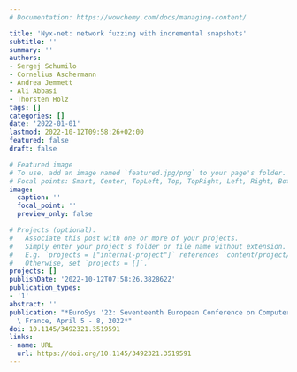 ```yaml
---
# Documentation: https://wowchemy.com/docs/managing-content/

title: 'Nyx-net: network fuzzing with incremental snapshots'
subtitle: ''
summary: ''
authors:
- Sergej Schumilo
- Cornelius Aschermann
- Andrea Jemmett
- Ali Abbasi
- Thorsten Holz
tags: []
categories: []
date: '2022-01-01'
lastmod: 2022-10-12T09:58:26+02:00
featured: false
draft: false

# Featured image
# To use, add an image named `featured.jpg/png` to your page's folder.
# Focal points: Smart, Center, TopLeft, Top, TopRight, Left, Right, BottomLeft, Bottom, BottomRight.
image:
  caption: ''
  focal_point: ''
  preview_only: false

# Projects (optional).
#   Associate this post with one or more of your projects.
#   Simply enter your project's folder or file name without extension.
#   E.g. `projects = ["internal-project"]` references `content/project/deep-learning/index.md`.
#   Otherwise, set `projects = []`.
projects: []
publishDate: '2022-10-12T07:58:26.382862Z'
publication_types:
- '1'
abstract: ''
publication: "*EuroSys '22: Seventeenth European Conference on Computer Systems, Rennes,\
  \ France, April 5 - 8, 2022*"
doi: 10.1145/3492321.3519591
links:
- name: URL
  url: https://doi.org/10.1145/3492321.3519591
---
```

